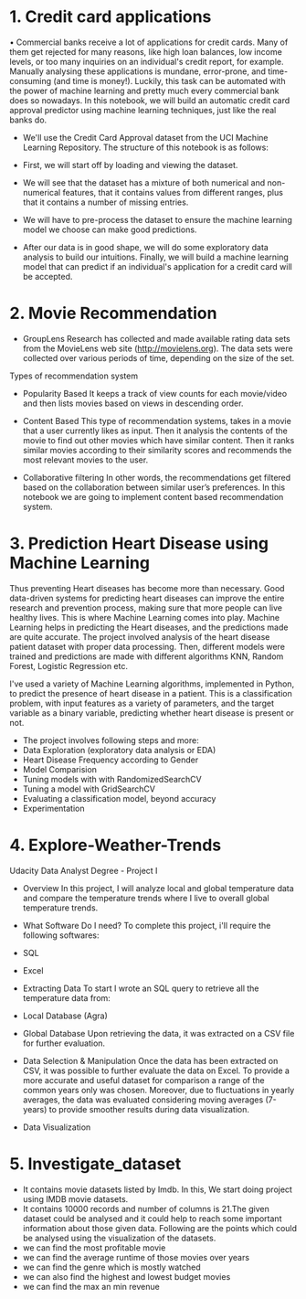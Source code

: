 
# 1. Credit card applications
•	Commercial banks receive a lot of applications for credit cards. Many of them get rejected for many reasons, like high loan balances, low income levels, or too many inquiries on an individual's credit report, for example. Manually analysing these applications is mundane, error-prone, and time-consuming (and time is money!). Luckily, this task can be automated with the power of machine learning and pretty much every commercial bank does so nowadays. In this notebook, we will build an automatic credit card approval predictor using machine learning techniques, just like the real banks do.

* 	We'll use the Credit Card Approval dataset from the UCI Machine Learning Repository. The structure of this notebook is as follows:


*	First, we will start off by loading and viewing the dataset.

*	We will see that the dataset has a mixture of both numerical and non-numerical features, that it contains values from different ranges, plus that it contains a number of missing entries.
*	We will have to pre-process the dataset to ensure the machine learning model we choose can make good predictions.
*	After our data is in good shape, we will do some exploratory data analysis to build our intuitions.
Finally, we will build a machine learning model that can predict if an individual's application for a credit card will be accepted.

# 2. Movie Recommendation
*	GroupLens Research has collected and made available rating data sets from the MovieLens web site (http://movielens.org). The data sets were collected over various periods of time, depending on the size of the set.

Types of recommendation system
*	Popularity Based
It keeps a track of view counts for each movie/video and then lists movies based on views in descending order.

*	Content Based
This type of recommendation systems, takes in a movie that a user currently likes as input. Then it analysis the contents of the movie to find out other movies which have similar content. Then it ranks similar movies according to their similarity scores and recommends the most relevant movies to the user.

*	Collaborative filtering
In other words, the recommendations get filtered based on the collaboration between similar user’s preferences.
In this notebook we are going to implement content based recommendation system.


# 3. Prediction Heart Disease using Machine Learning
Thus preventing Heart diseases has become more than necessary. Good data-driven systems for predicting heart diseases can improve the entire research and prevention process, making sure that more people can live healthy lives. This is where Machine Learning comes into play. Machine Learning helps in predicting the Heart diseases, and the predictions made are quite accurate.
The project involved analysis of the heart disease patient dataset with proper data processing. Then, different models were trained and predictions are made with different algorithms KNN, Random Forest, Logistic Regression etc. 

I've used a variety of Machine Learning algorithms, implemented in Python, to predict the presence of heart disease in a patient. This is a classification problem, with input features as a variety of parameters, and the target variable as a binary variable, predicting whether heart disease is present or not.

*	The project involves following steps and more:
*	Data Exploration (exploratory data analysis or EDA)
*	Heart Disease Frequency according to Gender
*	Model Comparision
*	Tuning models with with RandomizedSearchCV
*	Tuning a model with GridSearchCV
*	Evaluating a classification model, beyond accuracy
*	Experimentation




# 4. Explore-Weather-Trends
Udacity Data Analyst Degree - Project I
*	Overview
In this project, I will analyze local and global temperature data and compare the temperature trends where I live to overall global temperature trends.

*	What Software Do I need?
To complete this project, i'll require the following softwares:
*	SQL
*	Excel
*	Extracting Data
To start I wrote an SQL query to retrieve all the temperature data from:
*	Local Database (Agra)
*	Global Database
Upon retrieving the data, it was extracted on a CSV file for further evaluation.
*	Data Selection & Manipulation
Once the data has been extracted on CSV, it was possible to further evaluate the data on Excel. To provide a more accurate and useful dataset for comparison a range of the common years only was chosen.
Moreover, due to fluctuations in yearly averages, the data was evaluated considering moving averages (7-years) to provide smoother results during data visualization.
*	Data Visualization

# 5. Investigate_dataset
*	It contains movie datasets listed by Imdb. In this, We start doing project using IMDB movie datasets.
*	It contains 10000 records and number of columns is 21.The given dataset could be analysed and it could help to reach some important information about those given data. Following are the points which could be analysed using the visualization of the datasets.
*	we can find the most profitable movie
*	we can find the average runtime of those movies over years
*	we can find the genre which is mostly watched
*	we can also find the highest and lowest budget movies
*   we can find the max an min revenue


